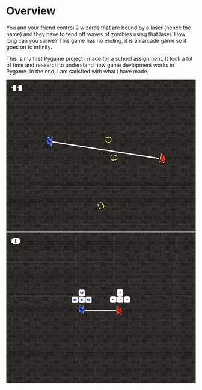 # Overview
You and your friend control 2 wizards that are bound by a laser (hence the name) and they have to fend off waves of 
zombies using that laser. How long can you surive?
This game has no ending, it is an arcade game so it goes on to infinity. 

This is my first Pygame project i made for a school assignment. It took a lot of time and reaserch to understand how 
game devlopment works in Pygame. In the end, I am satisfied with what i have made.

![Game](misc/lb1.png)
![Controls](misc/lb2.png)
